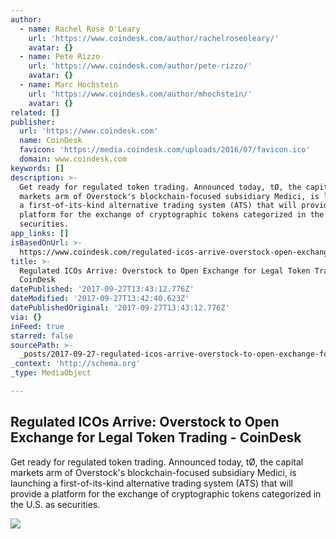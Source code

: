 ```yaml
---
author:
  - name: Rachel Rose O'Leary
    url: 'https://www.coindesk.com/author/rachelroseoleary/'
    avatar: {}
  - name: Pete Rizzo
    url: 'https://www.coindesk.com/author/pete-rizzo/'
    avatar: {}
  - name: Marc Hochstein
    url: 'https://www.coindesk.com/author/mhochstein/'
    avatar: {}
related: []
publisher:
  url: 'https://www.coindesk.com'
  name: CoinDesk
  favicon: 'https://media.coindesk.com/uploads/2016/07/favicon.ico'
  domain: www.coindesk.com
keywords: []
description: >-
  Get ready for regulated token trading. Announced today, tØ, the capital
  markets arm of Overstock's blockchain-focused subsidiary Medici, is launching
  a first-of-its-kind alternative trading system (ATS) that will provide a
  platform for the exchange of cryptographic tokens categorized in the U.S. as
  securities.
app_links: []
isBasedOnUrl: >-
  https://www.coindesk.com/regulated-icos-arrive-overstock-open-exchange-legal-token-trading/
title: >-
  Regulated ICOs Arrive: Overstock to Open Exchange for Legal Token Trading -
  CoinDesk
datePublished: '2017-09-27T13:43:12.776Z'
dateModified: '2017-09-27T13:42:40.623Z'
datePublishedOriginal: '2017-09-27T13:43:12.776Z'
via: {}
inFeed: true
starred: false
sourcePath: >-
  _posts/2017-09-27-regulated-icos-arrive-overstock-to-open-exchange-for-legal.md
_context: 'http://schema.org'
_type: MediaObject

---
```

<article style=""><h1>Regulated ICOs Arrive: Overstock to Open Exchange for Legal Token Trading - CoinDesk</h1><p>Get ready for regulated token trading. Announced today, tØ, the capital markets arm of Overstock's blockchain-focused subsidiary Medici, is launching a first-of-its-kind alternative trading system (ATS) that will provide a platform for the exchange of cryptographic tokens categorized in the U.S. as securities.</p><img src="https://media.coindesk.com/uploads/2017/09/confetti-celebration-e1506480689924.jpg" /></article>